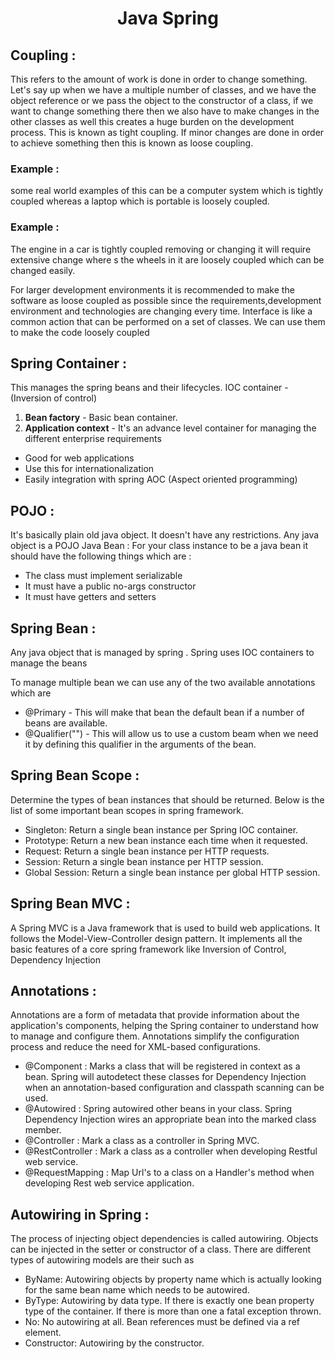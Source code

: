 <div style="text-align: center">

# Java Spring 
</div>

## Coupling : 

This refers to the amount of work is done in order to change something.
Let's say up when we have a multiple number of classes, and we have the object reference or we pass the object to the constructor of a class, if we want to change something there then we also have to make changes in the other classes as well this creates a huge burden on the development process. This is known as tight coupling. If minor changes are done in order to achieve something then this is known as loose coupling.

### Example :

  some real world examples of this can be a computer system which is tightly coupled whereas a laptop which is portable is loosely coupled.

### Example :
The engine in a car is tightly coupled removing or changing it will require extensive change where s the wheels in it are loosely coupled which can be changed easily. 

For larger development environments it is recommended to make the software as loose coupled as possible since the requirements,development environment and technologies are changing every time.
Interface is like a common action that can be performed on a set of classes. We can use them to make the code loosely coupled

## Spring Container :
This manages the spring beans and their lifecycles.
IOC container - (Inversion of control) 
1. **Bean factory** - Basic bean container.
2. **Application context** - It's an advance level container for managing the different enterprise requirements
- Good for web applications
- Use this for internationalization
- Easily integration with spring AOC (Aspect oriented programming) 
## POJO :
It's basically plain old java object. It doesn't have any restrictions. Any java object is a POJO
Java Bean : For your class instance to be a java bean it should have the following things which are :

 -  The class must implement serializable 
 -  It must have a public no-args constructor
 -  It must have getters and setters

## Spring Bean :
Any java object that is managed by spring . Spring uses IOC containers to manage the beans

To manage multiple bean we can use any of the two available annotations which are 
  
- @Primary - This will make that bean the default bean if a number of beans are available.
- @Qualifier("") - This will allow us to use a custom beam when we need it by defining this qualifier in the arguments of the bean.
## Spring Bean Scope :

Determine the types of bean instances that should be returned. Below is the list of some important bean scopes in spring framework.

- Singleton: Return a single bean instance per Spring IOC container.
- Prototype: Return a new bean instance each time when it requested.
- Request: Return a single bean instance per HTTP requests.
- Session: Return a single bean instance per HTTP session.
- Global Session: Return a single bean instance per global HTTP session.

## Spring Bean MVC :

A Spring MVC is a Java framework that is used to build web applications. It follows the Model-View-Controller design pattern. It implements all the basic features of a core spring framework like Inversion of Control, Dependency Injection

## Annotations :
Annotations are a form of metadata that provide information about the application's components, helping the Spring container to understand how to manage and configure them. Annotations simplify the configuration process and reduce the need for XML-based configurations.

- @Component : Marks a class that will be registered in context as a bean.
Spring will autodetect these classes for Dependency Injection when an annotation-based configuration and classpath scanning can be used.
- @Autowired : Spring autowired other beans in your class. Spring Dependency Injection wires an appropriate bean into the marked class member.
- @Controller : Mark a class as a controller in Spring MVC.
- @RestController : Mark a class as a controller when developing Restful web service.
- @RequestMapping : Map Url's to a class on a Handler's method when developing Rest web service application.

## Autowiring in Spring : 
The process of injecting object dependencies is called autowiring. Objects can be injected in the setter or constructor of a class. There are different types of autowiring models are their such as

- ByName: Autowiring objects by property name which is actually looking for the same bean name which needs to be autowired.
- ByType: Autowiring by data type. If there is exactly one bean property type of the container. If there is more than one a fatal exception thrown.
- No: No autowiring at all. Bean references must be defined via a ref element.
- Constructor: Autowiring by the constructor.